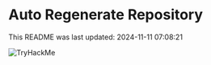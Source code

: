 # Auto Regenerate Repository

This README was last updated: 2024-11-11 07:08:21

 ![TryHackMe](https://tryhackme.com/badge/533634)